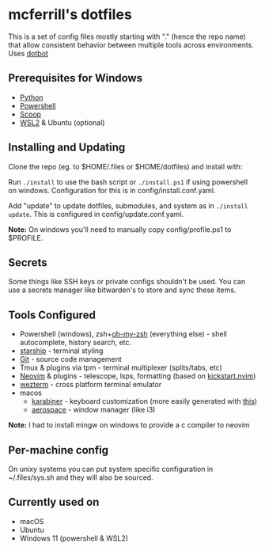 # mcferrill's dotfiles

This is a set of config files mostly starting with "." (hence the repo name)
that allow consistent behavior between multiple tools across environments. Uses [dotbot](https://github.com/anishathalye/dotbot)

## Prerequisites for Windows

- [Python](https://www.python.org/)
- [Powershell](https://learn.microsoft.com/en-us/powershell/)
- [Scoop](https://scoop.sh/)
- [WSL2](https://learn.microsoft.com/en-us/windows/wsl/install) & Ubuntu (optional)

## Installing and Updating

Clone the repo (eg. to $HOME/.files or $HOME/dotfiles) and install with:

Run `./install` to use the bash script or `./install.ps1` if using powershell on windows.
Configuration for this is in config/install.conf.yaml.

Add "update" to update dotfiles, submodules, and system as in `./install update`. This is configured in config/update.conf.yaml.

**Note:** On windows you'll need to manually copy config/profile.ps1 to $PROFILE.

## Secrets

Some things like SSH keys or private configs shouldn't be used. You can use a secrets manager like bitwarden's to store and sync these items.

## Tools Configured

- Powershell (windows), zsh+[oh-my-zsh](https://ohmyz.sh/) (everything else) - shell autocomplete, history search, etc.
- [starship](https://starship.rs/) - terminal styling
- [Git](https://git-scm.com/) - source code management
- Tmux & plugins via tpm - terminal multiplexer (splits/tabs, etc)
- [Neovim](https://neovim.io/) & plugins - telescope, lsps, formatting (based on [kickstart.nvim](https://github.com/nvim-lua/kickstart.nvim))
- [wezterm](https://wezfurlong.org/wezterm/) - cross platform terminal emulator
- macos
  - [karabiner](https://karabiner-elements.pqrs.org/) - keyboard customization (more easily generated with [this](https://github.com/mxstbr/karabiner))
  - [aerospace](https://github.com/nikitabobko/AeroSpace) - window manager (like i3)

**Note:** I had to install mingw on windows to provide a c compiler to neovim

## Per-machine config

On unixy systems you can put system specific configuration in ~/.files/sys.sh and they will also be sourced.

## Currently used on

- macOS
- Ubuntu
- Windows 11 (powershell & WSL2)
